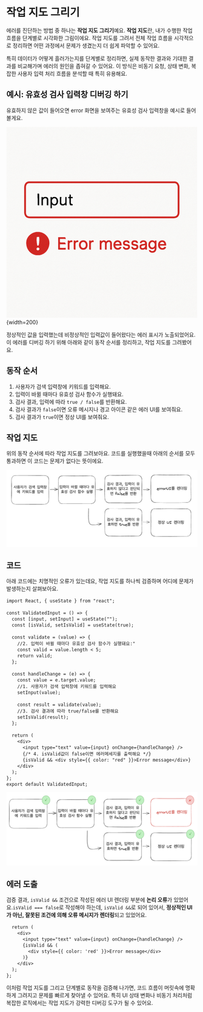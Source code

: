 # 작업 지도 그리기

에러를 진단하는 방법 중 하나는 **작업 지도 그리기**예요. **작업 지도**란, 내가 수행한 작업 흐름을 단계별로 시각화한 그림이에요. 작업 지도를 그려서 전체 작업 흐름을 시각적으로 정리하면 어떤 과정에서 문제가 생겼는지 더 쉽게 파악할 수 있어요.

특히 데이터가 어떻게 흘러가는지를 단계별로 정리하면, 실제 동작한 결과와 기대한 결과를 비교해가며 에러의 원인을 좁혀갈 수 있어요. 이 방식은 비동기 요청, 상태 변화, 복잡한 사용자 입력 처리 흐름을 분석할 때 특히 유용해요.

## 예시: 유효성 검사 입력창 디버깅 하기

유효하지 않은 값이 들어오면 error 화면을 보여주는 유효성 검사 입력창을 예시로 들어볼게요.

![](../../images/diagnose/map-ex-input-error-message.png){width=200}

정상적인 값을 입력했는데 비정상적인 입력값이 들어왔다는 에러 표시가 노출되었어요. 이 에러를 디버깅 하기 위해 아래와 같이 동작 순서를 정리하고, 작업 지도를 그려봤어요.

## 동작 순서

1. 사용자가 검색 입력창에 키워드를 입력해요.
2. 입력이 바뀔 때마다 유효성 검사 함수가 실행돼요.
3. 검사 결과, 입력에 따라 `true / false`를 반환해요.
4. 검사 결과가 `false`이면 오류 메시지나 경고 아이콘 같은 에러 UI를 보여줘요.
5. 검사 결과가 `true`이면 정상 UI를 보여줘요.

## 작업 지도

위의 동작 순서에 따라 작업 지도를 그려보아요. 코드를 실행했을때 아래의 순서를 모두 통과하면 이 코드는 문제가 없다는 뜻이에요.

![](../../images/diagnose/map.png)

## 코드

아래 코드에는 치명적인 오류가 있는데요, 작업 지도를 하나씩 검증하며 어디에 문제가 발생하는지 살펴보아요.

```tsx 8,15,19,26
import React, { useState } from "react";

const ValidatedInput = () => {
  const [input, setInput] = useState("");
  const [isValid, setIsValid] = useState(true);

  const validate = (value) => {
    //2. 입력이 바뀔 때마다 유효성 검사 함수가 실행돼요:"
    const valid = value.length < 5;
    return valid;
  };

  const handleChange = (e) => {
    const value = e.target.value;
    //1. 사용자가 검색 입력창에 키워드를 입력해요
    setInput(value);

    const result = validate(value);
    //3. 검사 결과에 따라 true/false를 반환해요
    setIsValid(result);
  };

  return (
    <div>
      <input type="text" value={input} onChange={handleChange} />
      {/* 4. isValid값이 false이면 에러메세지를 출력해요 */}
      {isValid && <div style={{ color: "red" }}>Error message</div>}
    </div>
  );
};
export default ValidatedInput;
```

![](../../images/diagnose/map-check.png)

## 에러 도출

검증 결과, `isValid &&` 조건으로 작성된 에러 UI 렌더링 부분에 **논리 오류**가 있었어요.`isValid === false`로 작성해야 하는데, `isValid &&`로 되어 있어서, **정상적인 UI가 아닌, 잘못된 조건에 의해 오류 메시지가 렌더링**되고 있었어요.

```tsx 4
  return (
    <div>
      <input type="text" value={input} onChange={handleChange} />
      {isValid && (
        <div style={{ color: 'red' }}>Error message</div>
      )}
    </div>
  );
};
```

이처럼 작업 지도를 그리고 단계별로 동작을 검증해 나가면, 코드 흐름이 머릿속에 명확하게 그려지고 문제를 빠르게 찾아낼 수 있어요. 특히 UI 상태 변화나 비동기 처리처럼 복잡한 로직에서는 작업 지도가 강력한 디버깅 도구가 될 수 있어요.
